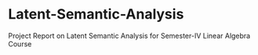 # Latent-Semantic-Analysis
Project Report on Latent Semantic Analysis for Semester-IV Linear Algebra Course
